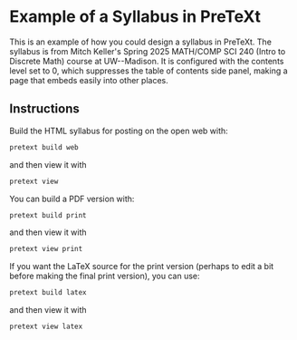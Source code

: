 # Example of a Syllabus in PreTeXt

This is an example of how you could design a syllabus in PreTeXt. The syllabus is from Mitch Keller's Spring 2025 MATH/COMP SCI 240 (Intro to Discrete Math) course at UW--Madison. It is configured with the contents level set to 0, which suppresses the table of contents side panel, making a page that embeds easily into other places.

## Instructions

Build the HTML syllabus for posting on the open web with:

```bash
pretext build web
```

and then view it with 

```bash
pretext view
```

You can build a PDF version with: 

```bash
pretext build print
```

and then view it with 

```bash
pretext view print
```

If you want the LaTeX source for the print version (perhaps to edit a bit before making the final print version), you can use:

```bash
pretext build latex
```

and then view it with 

```bash
pretext view latex
```
